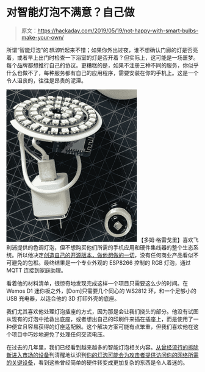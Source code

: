 # 对智能灯泡不满意？自己做

> 原文：<https://hackaday.com/2019/05/19/not-happy-with-smart-bulbs-make-your-own/>

所谓“智能灯泡”的*想法*听起来不错；如果你外出过夜，谁不想确认门廊的灯是否亮着，或者早上出门时检查一下浴室的灯是否开着？但实际上，这可能是一场噩梦。每个品牌都想推行自己的协议。更糟糕的是，如果不注册三种不同的服务，你似乎什么也做不了，每种服务都有自己的应用程序，需要安装在你的手机上。这是一个令人沮丧的，往往是昂贵的泥潭。

[![](img/b62253c7ba0cc5cefa0c8c4bbc116bf5.png)](https://hackaday.com/wp-content/uploads/2019/05/hubulb_detail.jpg) 【多姆·格雷戈里】喜欢飞利浦提供的色调灯泡，但不想购买他们所需的手机应用和硬件集线器的整个生态系统。所以他决定[创造自己的开源版本，做他想做的一切](https://github.com/domgregori/huBulb)，没有任何商业产品看似不可避免的包袱。最终结果是一个专业外观的 ESP8266 控制的 RGB 灯泡，通过 MQTT 连接到家庭助理。

看着他的材料清单，很惊奇地发现完成这样一个项目只需要这么少的时间。在 Wemos D1 迷你板之外，[Dom]只需要几个同心的 WS2812 环，和一个足够小的 USB 充电器，以适合他的 3D 打印外壳的底座。

我们尤其喜欢他处理灯泡插座的方式，因为那是会让我们挠头的部分。他没有试图从现有的灯泡中抢救出底座，或者想出自己的印刷件来插在插座上，而是使用了一种便宜且容易获得的灯座适配器。这个解决方案可能有点笨重，但我们喜欢他在这个项目中巧妙地避免了处理任何交流电压。

在过去的几年里，我们已经看到越来越多的智能灯泡相关内容。[从曾经流行的拆除新进入市场的设备](https://hackaday.com/2017/02/06/reverse-engineering-ikeas-new-smart-bulbs/)到清醒地认识到[你的灯泡可能会为攻击者提供访问你的网络所需的关键设备](https://hackaday.com/2019/01/29/dont-toss-that-bulb-it-knows-your-password/)，看到这些曾经简单的硬件转变成更加复杂的东西是令人着迷的。